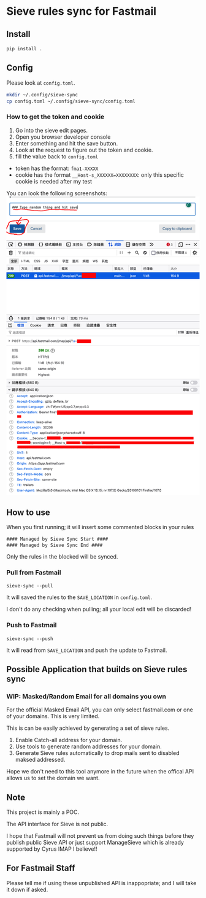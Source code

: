 # Sieve rules sync for Fastmail

## Install
```bash
pip install .
```
## Config
Please look at `config.toml`.

```bash
mkdir ~/.config/sieve-sync
cp config.toml ~/.config/sieve-sync/config.toml
```

### How to get the token and cookie
1. Go into the sieve edit pages.
2. Open you browser developer console
3. Enter something and hit the save button.
4. Look at the request to figure out the token and cookie.
5. fill the value back to `config.toml`

- token has the format: `fma1-XXXXX`
- cookie has the format `__Host-s_XXXXXX=XXXXXXXX`: only this specific cookie is needed after my test

You can look the following screenshots:
![Edit Sieve to trigger request](./images/sieve_edit.png)
![Capture request](./images/sieve_request.png)


## How to use
When you first running; it will insert some commented blocks in your rules
```
#### Managed by Sieve Sync Start ####
#### Managed by Sieve Sync End ####
```

Only the rules in the blocked will be synced.

### Pull from Fastmail
```
sieve-sync --pull
```

It will saved the rules to the `SAVE_LOCATION` in `config.toml`.

<red>I don't do any checking when pulling; all your local edit will be discarded!</red>

### Push to Fastmail
```
sieve-sync --push
```

It will read from `SAVE_LOCATION` and push the update to Fastmail.

## Possible Application that builds on Sieve rules sync
### WIP: Masked/Random Email for all domains you own
For the official Masked Email API, you can only select fastmail.com or one of your domains. This is very limited.

This is can be easily achieved by generating a set of sieve rules.

1. Enable Catch-all address for your domain.
2. Use tools to generate random addresses for your domain.
3. Generate Sieve rules automatically to drop mails sent to disabled maksed addressed.

Hope we don't need to this tool anymore in the future when the offical API allows us to set the domain we want.

## Note
This project is mainly a POC.

The API interface for Sieve is not public.

I hope that Fastmail will not prevent us from doing such things before they publish public Sieve API or just support ManageSieve which is already supported by Cyrus IMAP I believe!!


## For Fastmail Staff
Please tell me if using these unpublished API is inappopriate; and I will take it down if asked.
